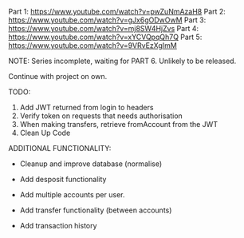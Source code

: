 Part 1: https://www.youtube.com/watch?v=pwZuNmAzaH8
Part 2: https://www.youtube.com/watch?v=gJx6gODwOwM
Part 3: https://www.youtube.com/watch?v=mj8SW4HjZvs
Part 4: https://www.youtube.com/watch?v=xYCVQpqQh7Q
Part 5: https://www.youtube.com/watch?v=9VRvEzXgImM

NOTE: Series incomplete, waiting for PART 6. Unlikely to be released.

Continue with project on own.

TODO:

1. Add JWT returned from login to headers
2. Verify token on requests that needs authorisation
3. When making transfers, retrieve fromAccount from the JWT
4. Clean Up Code

ADDITIONAL FUNCTIONALITY:

- Cleanup and improve database (normalise)

- Add desposit functionality
- Add multiple accounts per user.
- Add transfer functionality (between accounts)
- Add transaction history
